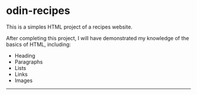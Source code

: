 # odin-recipes

This is a simples HTML project of a recipes website.

After completing this project, I will have demonstrated my knowledge of the basics of HTML, including:
* Heading
* Paragraphs
* Lists
* Links
* Images

---
